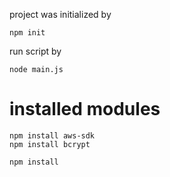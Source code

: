 
project was initialized by 
```
npm init
```

run script by
```
node main.js
```

installed modules
=================
```
npm install aws-sdk
npm install bcrypt

npm install
```